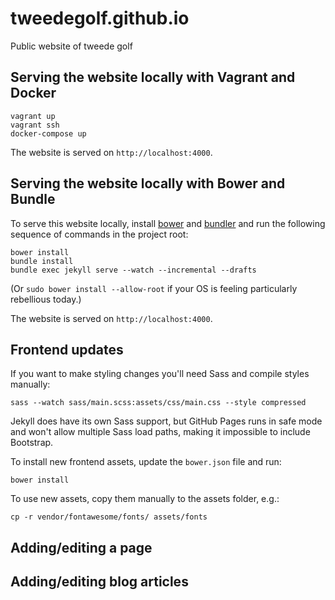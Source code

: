 tweedegolf.github.io
====================

Public website of tweede golf

## Serving the website locally with Vagrant and Docker

    vagrant up
    vagrant ssh
    docker-compose up

The website is served on `http://localhost:4000`.

## Serving the website locally with Bower and Bundle

To serve this website locally, install [bower](http://bower.io/) and
[bundler](http://bundler.io/) and run the following sequence of commands in the
project root:

    bower install
    bundle install
    bundle exec jekyll serve --watch --incremental --drafts

(Or `sudo bower install --allow-root` if your OS is feeling particularly
rebellious today.)

The website is served on `http://localhost:4000`.

## Frontend updates

If you want to make styling changes you'll need Sass and compile styles
manually:

    sass --watch sass/main.scss:assets/css/main.css --style compressed

Jekyll does have its own Sass support, but GitHub Pages runs in safe mode and
won't allow multiple Sass load paths, making it impossible to include Bootstrap.

To install new frontend assets, update the `bower.json` file and run:

    bower install

To use new assets, copy them manually to the assets folder, e.g.:

    cp -r vendor/fontawesome/fonts/ assets/fonts

## Adding/editing a page

## Adding/editing blog articles
